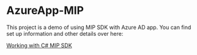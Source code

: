 # AzureApp-MIP

This project is a demo of using MIP SDK with Azure AD app. You can find set up information and other details over here:

[Working with C# MIP SDK](https://wp.me/p41hAW-6l)

